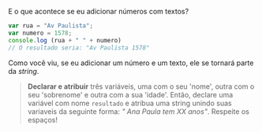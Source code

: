 E o que acontece se eu adicionar números com textos?

```javascript
var rua = "Av Paulista";
var numero = 1578;
console.log (rua + " " + numero)
// O resultado seria: "Av Paulista 1578"
```
Como você viu, se eu adicionar um número e um texto, ele se tornará parte da _string_.


> **Declarar e atribuir** três variáveis, uma com o seu 'nome', outra com o seu 'sobrenome' e outra com a sua 'idade'. Então, declare uma variável com nome `resultado` e atribua uma string unindo suas variaveis da seguinte forma: _" Ana Paula tem XX anos"_. Respeite os espaços!
